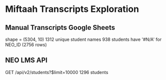 # Miftaah Transcripts Exploration

## Manual Transcripts Google Sheets
shape = (5304, 10)
1312 unique student names
938 students have '#N/A' for NEO_ID (2756 rows)


## NEO LMS API
GET /api/v2/students?$limit=10000
1296 students

